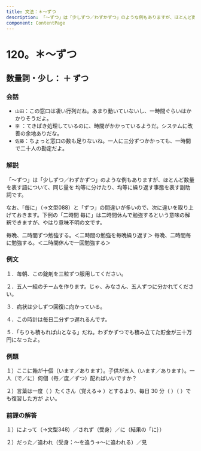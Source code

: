 ```yaml
---
title: 文法：＊～ずつ
description: 「～ずつ」は「少しずつ／わずかずつ」のような例もありますが、ほとんど数量を表す語について、同じ量を 均等に分けたり、均等に繰り返す事態を表す副助詞です。
component: ContentPage
---
```



# 120。＊～ずつ
## 数量詞・少し： ＋ ずつ
### 会話
- `山田`：この窓口は凄い行列だね。あまり動いていないし、一時間ぐらいはかかりそうだよ。
- `李` ：てきぱき処理しているのに、時間がかかっているようだ。システムに改善の余地ありだな。
- `佐藤`：ちょっと窓口の数も足りないね。一人に三分ずつかかっても、一時間で二十人の勘定だよ。

### 解説
「～ずつ」は「少しずつ／わずかずつ」のような例もありますが、ほとんど数量を表す語について、同じ量を 均等に分けたり、均等に繰り返す事態を表す副助詞です。

なお、「毎に」（→文型088）と「ずつ」の間違いが多いので、次に違いを取り上げておきます。下例の「二時間 毎に」は二時間休んで勉強するという意味の解釈できますが、やはり意味不明の文です。

毎晩、二時間ずつ勉強する。＜二時間の勉強を毎晩繰り返す＞ 毎晩、二時間毎に勉強する。＜二時間休んで一回勉強する＞

### 例文
１．毎朝、この錠剤を三粒ずつ服用してください。

２．五人一組のチームを作ります。じゃ、みなさん、五人ずつに分かれてください。

３．病状は少しずつ回復に向かっている。

４．この時計は毎日二分ずつ遅れるんです。

５．「ちりも積もれば山となる」だね。わずかずつでも積み立てた貯金が三十万円になったよ。

### 例題
１）ここに飴が十個（います／あります）。子供が五人（います／あります）。一人（で／に）何個（毎／度／ずつ）配ればいいですか？

２）言葉は一度（ ）たくさん（覚える→ ）とするより、毎日 30 分（ ）（ ）でも復習した方が よい。
### 前課の解答
１）によって（→文型348）／されず（受身）／に（結果の「に｝）

２）だった／追われ（受身：～を追う→～に追われる）／見

